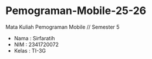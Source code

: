 # Pemograman-Mobile-25-26
Mata Kuliah Pemograman Mobile // Semester 5 
- Nama  : Sirfaratih
- NIM   : 2341720072
- Kelas : TI-3G
